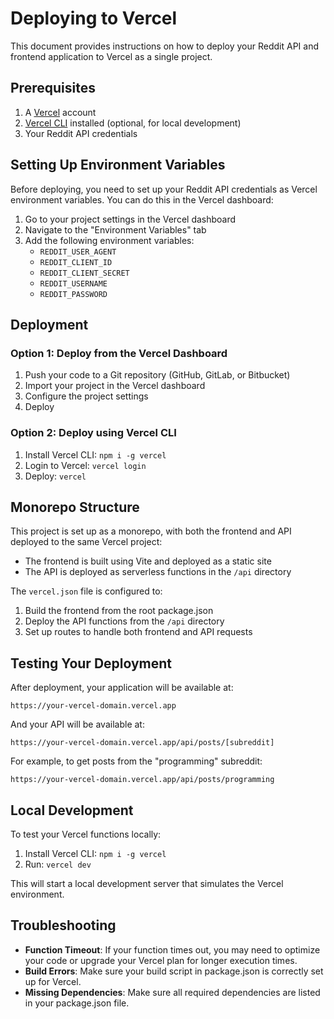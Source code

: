 # Deploying to Vercel

This document provides instructions on how to deploy your Reddit API and frontend application to Vercel as a single project.

## Prerequisites

1. A [Vercel](https://vercel.com) account
2. [Vercel CLI](https://vercel.com/docs/cli) installed (optional, for local development)
3. Your Reddit API credentials

## Setting Up Environment Variables

Before deploying, you need to set up your Reddit API credentials as Vercel environment variables. You can do this in the Vercel dashboard:

1. Go to your project settings in the Vercel dashboard
2. Navigate to the "Environment Variables" tab
3. Add the following environment variables:
   - `REDDIT_USER_AGENT`
   - `REDDIT_CLIENT_ID`
   - `REDDIT_CLIENT_SECRET`
   - `REDDIT_USERNAME`
   - `REDDIT_PASSWORD`

## Deployment

### Option 1: Deploy from the Vercel Dashboard

1. Push your code to a Git repository (GitHub, GitLab, or Bitbucket)
2. Import your project in the Vercel dashboard
3. Configure the project settings
4. Deploy

### Option 2: Deploy using Vercel CLI

1. Install Vercel CLI: `npm i -g vercel`
2. Login to Vercel: `vercel login`
3. Deploy: `vercel`

## Monorepo Structure

This project is set up as a monorepo, with both the frontend and API deployed to the same Vercel project:

- The frontend is built using Vite and deployed as a static site
- The API is deployed as serverless functions in the `/api` directory

The `vercel.json` file is configured to:
1. Build the frontend from the root package.json
2. Deploy the API functions from the `/api` directory
3. Set up routes to handle both frontend and API requests

## Testing Your Deployment

After deployment, your application will be available at:

```
https://your-vercel-domain.vercel.app
```

And your API will be available at:

```
https://your-vercel-domain.vercel.app/api/posts/[subreddit]
```

For example, to get posts from the "programming" subreddit:

```
https://your-vercel-domain.vercel.app/api/posts/programming
```

## Local Development

To test your Vercel functions locally:

1. Install Vercel CLI: `npm i -g vercel`
2. Run: `vercel dev`

This will start a local development server that simulates the Vercel environment.

## Troubleshooting

- **Function Timeout**: If your function times out, you may need to optimize your code or upgrade your Vercel plan for longer execution times.
- **Build Errors**: Make sure your build script in package.json is correctly set up for Vercel.
- **Missing Dependencies**: Make sure all required dependencies are listed in your package.json file. 